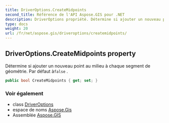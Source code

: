 ```yaml
---
title: DriverOptions.CreateMidpoints
second_title: Référence de l'API Aspose.GIS pour .NET
description: DriverOptions propriété. Détermine si ajouter un nouveau point au milieu à chaque segment de géométrie. Par défaut àfalse .
type: docs
weight: 20
url: /fr/net/aspose.gis/driveroptions/createmidpoints/
---
```

## DriverOptions.CreateMidpoints property

Détermine si ajouter un nouveau point au milieu à chaque segment de géométrie. Par défaut à`false` .

```csharp
public bool CreateMidpoints { get; set; }
```

### Voir également

* class [DriverOptions](../)
* espace de noms [Aspose.Gis](../../driveroptions/)
* Assemblée [Aspose.GIS](../../../)


